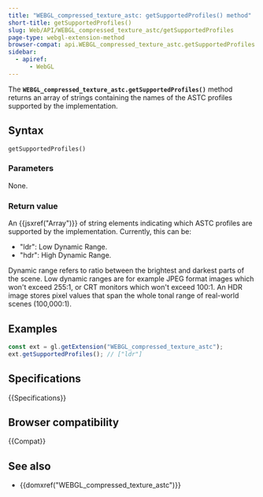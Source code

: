 ```yaml
---
title: "WEBGL_compressed_texture_astc: getSupportedProfiles() method"
short-title: getSupportedProfiles()
slug: Web/API/WEBGL_compressed_texture_astc/getSupportedProfiles
page-type: webgl-extension-method
browser-compat: api.WEBGL_compressed_texture_astc.getSupportedProfiles
sidebar:
  - apiref:
      - WebGL
---
```


The **`WEBGL_compressed_texture_astc.getSupportedProfiles()`**
method returns an array of strings containing the names of the ASTC profiles supported
by the implementation.

## Syntax

```js-nolint
getSupportedProfiles()
```

### Parameters

None.

### Return value

An {{jsxref("Array")}} of string elements indicating which ASTC
profiles are supported by the implementation. Currently, this can be:

- "ldr": Low Dynamic Range.
- "hdr": High Dynamic Range.

Dynamic range refers to ratio between the brightest and darkest parts of the scene. Low
dynamic ranges are for example JPEG format images which won't exceed 255:1, or CRT
monitors which won't exceed 100:1. An HDR image stores pixel values that span the whole
tonal range of real-world scenes (100,000:1).

## Examples

```js
const ext = gl.getExtension("WEBGL_compressed_texture_astc");
ext.getSupportedProfiles(); // ["ldr"]
```

## Specifications

{{Specifications}}

## Browser compatibility

{{Compat}}

## See also

- {{domxref("WEBGL_compressed_texture_astc")}}
